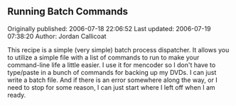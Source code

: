 ## Running Batch Commands

Originally published: 2006-07-18 22:06:52
Last updated: 2006-07-19 07:38:20
Author: Jordan Callicoat

This recipe is a simple (very simple) batch process dispatcher. It allows you to utilize a simple file with a list of commands to run to make your command-line life a little easier. I use it for mencoder so I don't have to type/paste in a bunch of commands for backing up my DVDs. I can just write a batch file. And if there is an error somewhere along the way, or I need to stop for some reason, I can just start where I left off when I am ready.